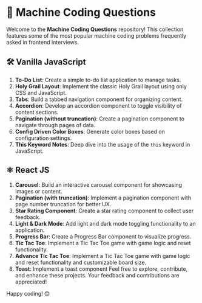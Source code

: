 # 📝 Machine Coding Questions

Welcome to the **Machine Coding Questions** repository! This collection features some of the most popular machine coding problems frequently asked in frontend interviews.

## 🛠 Vanilla JavaScript

1. **To-Do List**: Create a simple to-do list application to manage tasks.
2. **Holy Grail Layout**: Implement the classic Holy Grail layout using only CSS and JavaScript.
3. **Tabs**: Build a tabbed navigation component for organizing content.
4. **Accordion**: Develop an accordion component to toggle visibility of content sections.
5. **Pagination (without truncation)**: Create a pagination component to navigate through pages of data.
6. **Config Driven Color Boxes**: Generate color boxes based on configuration settings.
7. **This Keyword Notes**: Deep dive into the usage of the `this` keyword in JavaScript.

## ⚛️ React JS

1. **Carousel**: Build an interactive carousel component for showcasing images or content.
2. **Pagination (with truncation)**: Implement a pagination component with page number truncation for better UX.
3. **Star Rating Component**: Create a star rating component to collect user feedback.
4. **Light & Dark Mode**: Add light and dark mode toggling functionality to an application.
5. **Progress Bar**: Create a Progress Bar component to visualize progress.
6. **Tic Tac Toe**: Implement a Tic Tac Toe game with game logic and reset functionality.
7. **Advance Tic Tac Toe**: Implement a Tic Tac Toe game with game logic and reset functionality and customizable board size.
8. **Toast**: Implement a toast component
Feel free to explore, contribute, and enhance these projects. Your feedback and contributions are appreciated!

Happy coding! 😊
